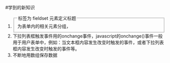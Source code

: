 #学到的新知识
1. <fieldset>为表单内的相关元素分组，<legend> 标签为 fieldset 元素定义标题
2. 下拉列表框触发事件用的onchange事件，javascript的onchange()事件一般用于用户表单中，例如：当文本框内容发生改变时触发的事件，或者下拉列表框内容发生改变时触发的事件等。
3. 不断地用数组保存数据
